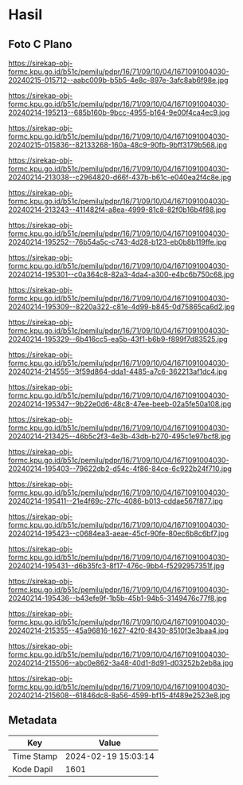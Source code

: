 # Hasil

## Foto C Plano

https://sirekap-obj-formc.kpu.go.id/b51c/pemilu/pdpr/16/71/09/10/04/1671091004030-20240215-015712--aabc009b-b5b5-4e8c-897e-3afc8ab6f98e.jpg

https://sirekap-obj-formc.kpu.go.id/b51c/pemilu/pdpr/16/71/09/10/04/1671091004030-20240214-195213--685b160b-9bcc-4955-b164-9e00f4ca4ec9.jpg

https://sirekap-obj-formc.kpu.go.id/b51c/pemilu/pdpr/16/71/09/10/04/1671091004030-20240215-015836--82133268-160a-48c9-90fb-9bff3179b568.jpg

https://sirekap-obj-formc.kpu.go.id/b51c/pemilu/pdpr/16/71/09/10/04/1671091004030-20240214-213038--c2964820-d66f-437b-b61c-e040ea2f4c8e.jpg

https://sirekap-obj-formc.kpu.go.id/b51c/pemilu/pdpr/16/71/09/10/04/1671091004030-20240214-213243--411482f4-a8ea-4999-81c8-82f0b16b4f88.jpg

https://sirekap-obj-formc.kpu.go.id/b51c/pemilu/pdpr/16/71/09/10/04/1671091004030-20240214-195252--76b54a5c-c743-4d28-b123-eb0b8b119ffe.jpg

https://sirekap-obj-formc.kpu.go.id/b51c/pemilu/pdpr/16/71/09/10/04/1671091004030-20240214-195301--c0a364c8-82a3-4da4-a300-e4bc6b750c68.jpg

https://sirekap-obj-formc.kpu.go.id/b51c/pemilu/pdpr/16/71/09/10/04/1671091004030-20240214-195309--8220a322-c81e-4d99-b845-0d75865ca6d2.jpg

https://sirekap-obj-formc.kpu.go.id/b51c/pemilu/pdpr/16/71/09/10/04/1671091004030-20240214-195329--6b416cc5-ea5b-43f1-b6b9-f899f7d83525.jpg

https://sirekap-obj-formc.kpu.go.id/b51c/pemilu/pdpr/16/71/09/10/04/1671091004030-20240214-214555--3f59d864-dda1-4485-a7c6-362213af1dc4.jpg

https://sirekap-obj-formc.kpu.go.id/b51c/pemilu/pdpr/16/71/09/10/04/1671091004030-20240214-195347--9b22e0d6-48c8-47ee-beeb-02a5fe50a108.jpg

https://sirekap-obj-formc.kpu.go.id/b51c/pemilu/pdpr/16/71/09/10/04/1671091004030-20240214-213425--46b5c2f3-4e3b-43db-b270-495c1e97bcf8.jpg

https://sirekap-obj-formc.kpu.go.id/b51c/pemilu/pdpr/16/71/09/10/04/1671091004030-20240214-195403--79622db2-d54c-4f86-84ce-6c922b24f710.jpg

https://sirekap-obj-formc.kpu.go.id/b51c/pemilu/pdpr/16/71/09/10/04/1671091004030-20240214-195411--21e4f69c-27fc-4086-b013-cddae567f877.jpg

https://sirekap-obj-formc.kpu.go.id/b51c/pemilu/pdpr/16/71/09/10/04/1671091004030-20240214-195423--c0684ea3-aeae-45cf-90fe-80ec6b8c6bf7.jpg

https://sirekap-obj-formc.kpu.go.id/b51c/pemilu/pdpr/16/71/09/10/04/1671091004030-20240214-195431--d6b35fc3-8f17-476c-9bb4-f5292957351f.jpg

https://sirekap-obj-formc.kpu.go.id/b51c/pemilu/pdpr/16/71/09/10/04/1671091004030-20240214-195436--b43efe9f-1b5b-45b1-94b5-3149476c77f8.jpg

https://sirekap-obj-formc.kpu.go.id/b51c/pemilu/pdpr/16/71/09/10/04/1671091004030-20240214-215355--45a96816-1627-42f0-8430-8510f3e3baa4.jpg

https://sirekap-obj-formc.kpu.go.id/b51c/pemilu/pdpr/16/71/09/10/04/1671091004030-20240214-215506--abc0e862-3a48-40d1-8d91-d03252b2eb8a.jpg

https://sirekap-obj-formc.kpu.go.id/b51c/pemilu/pdpr/16/71/09/10/04/1671091004030-20240214-215608--61846dc8-8a56-4599-bf15-4f489e2523e8.jpg


## Metadata

| Key        | Value               |
| ---------- | ------------------- |
| Time Stamp | 2024-02-19 15:03:14 |
| Kode Dapil | 1601                |



